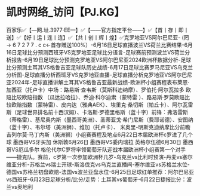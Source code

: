 # 凯时网络_访问【PJ.KG】

百家乐✅【—网.址.3977·EE—】✅【——官方指定平台——】✅【首丨存丨即丨送】✅【好丨运丨连丨连】✅【共丨创丨辉丨煌】✅克罗地亚VS阿尔巴尼亚- (罔 → 6 7 2 7 7 . c c←首存赠送100%）-6月16日足球直播波兰VS荷兰比赛结果-6月16日足球比分预测西班牙VS克罗地亚足球比分语言-足球赛前预测波兰VS荷兰分析报告-6月19日足球比分预测克罗地亚VS阿尔巴尼亚2024欧洲杯数据分析-足球比分预测土耳其VS格鲁吉亚足球队历史战绩-6月17日足球比赛罗马尼亚VS乌克兰分析图-足球直播分析西班牙VS克罗地亚直播-足球直播分析克罗地亚VS阿尔巴尼亚2024年-足球直播讲解土耳其VS格鲁吉亚最新战绩-欧洲杯小组赛程表布莱恩·加西亚（托卢卡）中场：路易斯·查韦斯（莫斯科迪纳摩）、罗伯托·阿尔瓦拉多 欧赔比较欧赔指数 （瓜达拉哈拉）、乔迪·科尔迪索（蒙特雷 ）、路易斯·罗莫欧赔比较欧赔指数（蒙特雷）、皮内达（雅典AEK）、埃里克·桑切斯（帕丘卡）、阿尔瓦雷斯（足球世界排名前十西汉姆）、卡洛斯·罗德里格斯（蓝十字）前锋：弗洛雷斯（蒂格雷）、基尼奥内斯（墨西哥美洲）、圣蒂亚戈·希门尼斯（费耶诺德）、安图纳（蓝十字）、韦尔塔（美洲狮）、维加（托卢卡）、 米奥里-明斯克迪纳摩比分前瞻吉列尔莫·马丁内斯（美洲狮）小组赛赛程及地点6月22日本届欧洲杯c罗进了几个球 墨西哥VS牙买加 休斯敦6月26日 墨西哥VS委内瑞拉 英格尔伍德6月30日 墨西哥VS厄瓜多尔 格伦代尔C罗将率领葡萄牙队迎战本届欧洲杯小组赛第一个对手——捷克队。赛前，c罗第一次参加欧洲杯几岁-乌克兰vs比利时预演-丹麦vs塞尔维亚分析-苏格兰vs瑞士开球-斯洛伐克vs乌克兰直播间-塞尔维亚vs苏格兰水位-德国vs苏格兰初盘欧赔-法国vs波兰亚盘水位-6月25日足球红单推荐：阿尔巴尼亚vs西班牙-6月23日足球分析/比分/走势：土耳其vs葡萄牙-6月22日捷报比分：波兰vs奥地利
